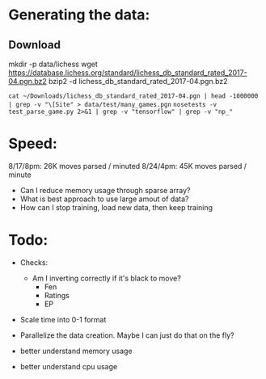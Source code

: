 
# Generating the data:

## Download

mkdir -p data/lichess
wget https://database.lichess.org/standard/lichess_db_standard_rated_2017-04.pgn.bz2
bzip2 -d lichess_db_standard_rated_2017-04.pgn.bz2

`cat ~/Downloads/lichess_db_standard_rated_2017-04.pgn | head -1000000 | grep -v "\[Site" > data/test/many_games.pgn`
`nosetests -v test_parse_game.py 2>&1 | grep -v "tensorflow" | grep -v "np_"`


# Speed:

8/17/8pm: 26K moves parsed / minuted
8/24/4pm: 45K moves parsed / minute

- Can I reduce memory usage through sparse array?
- What is best approach to use large amout of data?
- How can I stop training, load new data, then keep training


# Todo:

- Checks: 
  - Am I inverting correctly if it's black to move?
    - Fen
    - Ratings
    - EP
- Scale time into 0-1 format
- Parallelize the data creation. Maybe I can just do that on the fly?


- better understand memory usage
- better understand cpu usage
